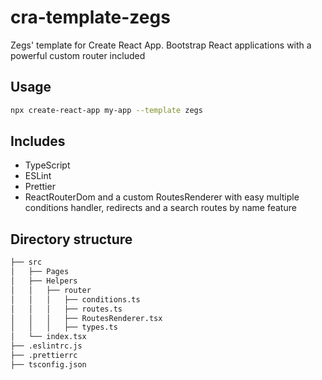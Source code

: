 # cra-template-zegs

Zegs' template for Create React App. Bootstrap React applications with a powerful custom router included

## Usage

```sh
npx create-react-app my-app --template zegs
```

## Includes

- TypeScript
- ESLint
- Prettier
- ReactRouterDom and a custom RoutesRenderer with easy multiple conditions handler, redirects and a search routes by name feature

## Directory structure

```bash
├── src
│   ├── Pages
│   ├── Helpers
│   │   ├── router
│   │   │   ├── conditions.ts
│   │   │   ├── routes.ts
│   │   │   ├── RoutesRenderer.tsx
│   │   │   ├── types.ts
│   └── index.tsx
├── .eslintrc.js
├── .prettierrc
├── tsconfig.json
```
